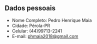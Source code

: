 ## Dados pessoais
- Nome Completo: Pedro Henrique Maia
- Cidade: Pérola-PR
- Celular: (44)99713-2241
- E-mail: phmaia2018@gmail.com
